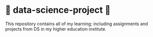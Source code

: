 # :100: data-science-project :100:
This repository contains all of my learning; including assignments and projects from DS in my higher education institute.
